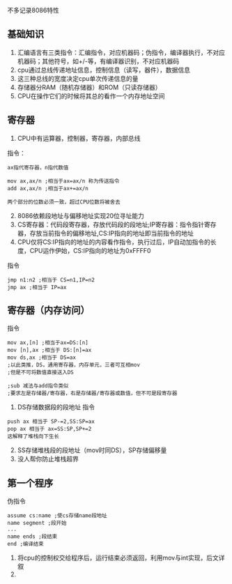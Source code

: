 不多记录8086特性
## 基础知识
1. 汇编语言有三类指令：汇编指令，对应机器码；伪指令，编译器执行，不对应机器码；其他符号，如+/-等，有编译器识别，不对应机器码
2. cpu通过总线传递地址信息，控制信息（读写，器件），数据信息
3. 这三种总线的宽度决定cpu单次传递信息的量
4. 存储器分RAM（随机存储器）和ROM（只读存储器）
5. CPU在操作它们的时候将其总的看作一个内存地址空间

## 寄存器
1. CPU中有运算器，控制器，寄存器，内部总线

指令： 
```8086
ax指代寄存器，n指代数值

mov ax,ax/n ;相当于ax=ax/n 称为传送指令
add ax,ax/n ;相当于ax+=ax/n

两个部分的位数必须一致，超过CPU位数将被舍去
```
2. 8086依赖段地址与偏移地址实现20位寻址能力
3. CS寄存器：代码段寄存器，存放代码段的段地址;IP寄存器：指令指针寄存器，存放当前指令的偏移地址,CS:IP指向的地址即当前指令的地址
4. CPU仅将CS:IP指向的地址的内容看作指令，执行过后，IP自动加指令的长度，CPU运作伊始，CS:IP指向的地址为0xFFFF0

指令
```8086
jmp n1:n2 ;相当于 CS=n1,IP=n2
jmp ax ;相当于 IP=ax
```

## 寄存器（内存访问）

指令
```8086
mov ax,[n] ;相当于ax=DS:[n] 
mov [n],ax ;相当于 DS:[n]=ax
mov ds,ax ;相当于 DS=ax
;以此类推，DS，通用寄存器，内存单元，三者可互相mov
;但是不可将数值直接送入DS

;sub 减法与add指令类似
;要求左是存储器/寄存器，右是存储器/寄存器或数值，但不可是段寄存器
```
1. DS存储数据段的段地址
指令
```8086
push ax 相当于 SP-=2,SS:SP=ax
pop ax 相当于 ax=SS:SP,SP+=2
这解释了堆栈向下生长
```
2. SS存储堆栈段的段地址（mov时同DS），SP存储偏移量
3. 没人帮你防止堆栈超界

## 第一个程序
伪指令
```8086
assume cs:name ;使cs存储name段地址
name segment ;段开始
...
name ends ;段结束
end ;编译结束
```
1. 将cpu的控制权交给程序后，运行结束必须返回，利用mov与int实现，后文详叙
2. 